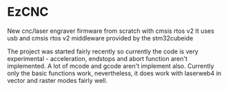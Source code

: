 # EzCNC
 New cnc/laser engraver firmware from scratch with cmsis rtos v2
It uses usb and cmsis rtos v2 middleware provided by the stm32cubeide

The project was started fairly recently so currently the code is very experimental - acceleration, endstops and abort function aren't implemented.
A lot of mcode and gcode aren't implement also.
Currently only the basic functions work, nevertheless, it does work with laserweb4 in vector and raster modes fairly well.
